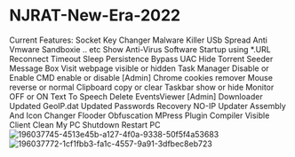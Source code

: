 # NJRAT-New-Era-2022
Current Features:
Socket Key Changer
Malware Killer
USb Spread
Anti Vmware Sandboxie .. etc
Show Anti-Virus Software
Startup using *.URL
Reconnect Timeout
Sleep
Persistence
Bypass UAC
Hide
Torrent Seeder
Message Box
Visit webpage visible or hidden
Task Manager Disable or Enable
CMD enable or disable [Admin]
Chrome cookies remover
Mouse reverse or normal
Clipboard copy or clear
Taskbar show or hide
Monitor OFF or ON
Text To Speech
Delete EventsViewer [Admin]
Downloader
Updated GeoIP.dat
Updated Passwords Recovery
NO-IP Updater
Assembly And Icon Changer
Flooder
Obfuscation
MPress
Plugin Compiler
Visible Client
Clean My PC
Shutdown Restart PC
![196037745-4513e45b-a127-4f0a-9338-50f5f4a53683](https://user-images.githubusercontent.com/119217696/204145217-a8d9ea0c-f417-47ad-a053-a93c84203148.png)
![196037772-1cf1fbb3-fa1c-4557-9a91-3dfbec8eb723](https://user-images.githubusercontent.com/119217696/204145219-ed63ae1c-2fc2-4884-a2e2-68420730925c.png)

